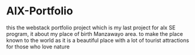 # AlX-Portfolio
this the webstack portfolio project which is my last project for alx SE program,
it about my place of birth Manzawayo area.
to make the place known to the world as it is a beautiful place with a lot of tourist attractions for those who love nature
